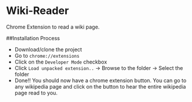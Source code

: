 # Wiki-Reader
Chrome Extension to read a wiki page.

##Installation Process
* Download/clone the project
* Go to `chrome://extensions`
* Click on the `Developer Mode` checkbox
* Click `Load unpacked extension..` -> Browse to the folder -> Select the folder
* Done!! You should now have a chrome extension button. You can go to any wikipedia page and click on the button to hear the entire wikipedia page read to you.
